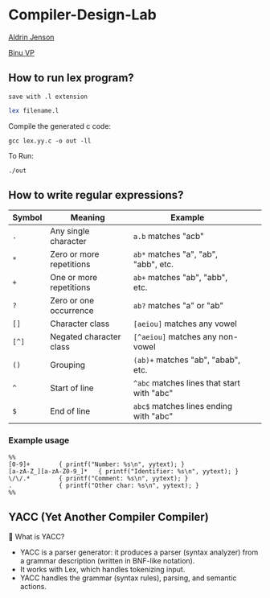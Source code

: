 # Compiler-Design-Lab
[Aldrin Jenson](https://github.com/aldrinjenson/compiler-design-lab)

[Binu VP](https://compilerlabktu.blogspot.com/2022/10/ktu-compiler-lab-csl411.html)

## How to run lex program?
`
save with .l extension
`
``` bash
lex filename.l
```

Compile the generated c code:
```
gcc lex.yy.c -o out -ll
```

To Run:
```
./out
```

## How to write regular expressions?
| Symbol | Meaning                  | Example                                    |       |                              |
| ------ | ------------------------ | ------------------------------------------ | ----- | ---------------------------- |
| `.`    | Any single character     | `a.b` matches "acb"                        |       |                              |
| `*`    | Zero or more repetitions | `ab*` matches "a", "ab", "abb", etc.       |       |                              |
| `+`    | One or more repetitions  | `ab+` matches "ab", "abb", etc.            |       |                              |
| `?`    | Zero or one occurrence   | `ab?` matches "a" or "ab"                  |       |                              |
| `[]`   | Character class          | `[aeiou]` matches any vowel                |       |                              |
| `[^]`  | Negated character class  | `[^aeiou]` matches any non-vowel           |       |                              |
| `()`   | Grouping                 | `(ab)+` matches "ab", "abab", etc.         |       |                              |
| `^`    | Start of line            | `^abc` matches lines that start with "abc" |       |                              |
| `$`    | End of line              | `abc$` matches lines ending with "abc"     |       |                              |

### Example usage 
```
%%
[0-9]+        { printf("Number: %s\n", yytext); }
[a-zA-Z_][a-zA-Z0-9_]*   { printf("Identifier: %s\n", yytext); }
\/\/.*        { printf("Comment: %s\n", yytext); }
.             { printf("Other char: %s\n", yytext); }
%%
```


## YACC (Yet Another Compiler Compiler)
🧩 What is YACC?
- YACC is a parser generator: it produces a parser (syntax analyzer) from a grammar description (written in BNF-like notation).
- It works with Lex, which handles tokenizing input.
- YACC handles the grammar (syntax rules), parsing, and semantic actions.